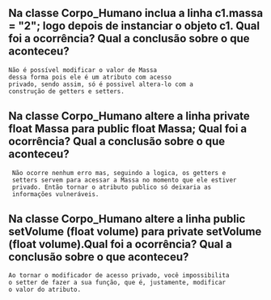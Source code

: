 ## Na classe Corpo_Humano inclua a linha c1.massa = "2"; logo depois de instanciar o objeto c1. Qual foi a ocorrência? Qual a conclusão sobre o que aconteceu?
    Não é possível modificar o valor de Massa 
    dessa forma pois ele é um atributo com acesso 
    privado, sendo assim, só é possivel altera-lo com a 
    construção de getters e setters.

## Na classe Corpo_Humano altere a linha private float Massa para public float Massa; Qual foi a ocorrência? Qual a conclusão sobre o que aconteceu?
     Não ocorre nenhum erro mas, seguindo a logica, os getters e 
     setters servem para acessar a Massa no momento que ele estiver 
     privado. Então tornar o atributo publico só deixaria as 
     informações vulneráveis.

## Na classe Corpo_Humano altere a linha public setVolume (float volume) para private setVolume (float volume).Qual foi a ocorrência? Qual a conclusão sobre o que aconteceu?
    Ao tornar o modificador de acesso privado, você impossibilita 
    o setter de fazer a sua função, que é, justamente, modificar 
    o valor do atributo.
